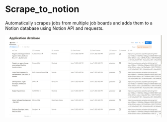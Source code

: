 # Scrape_to_notion
Automatically scrapes jobs from multiple job boards and adds them to a Notion database using Notion API and requests.

<!-- display img from folder -->
![alt text](demos/preview_img_notion.png)